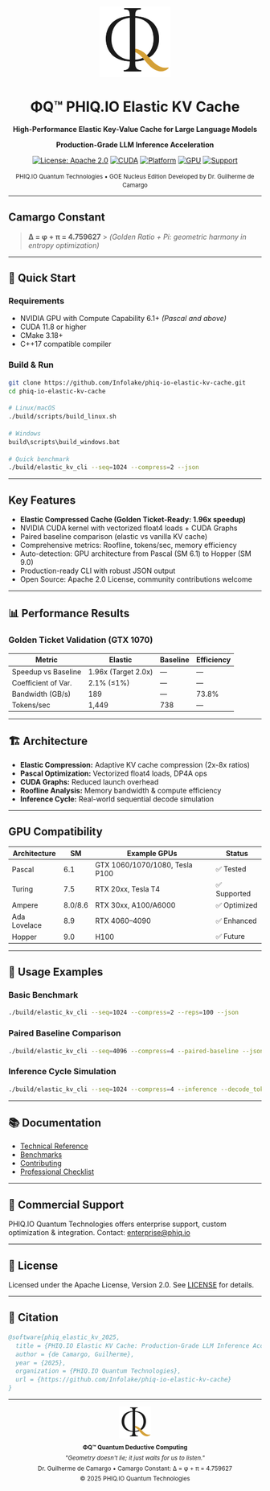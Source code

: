 <div align="center">

<img src="notebooks/content/logo-phi-q-icon-256.png" alt="PHIQ.IO Logo" width="140"/>

# ΦQ™ PHIQ.IO Elastic KV Cache

**High-Performance Elastic Key-Value Cache for Large Language Models**

**Production-Grade LLM Inference Acceleration**

[![License: Apache 2.0](https://img.shields.io/badge/License-Apache%202.0-blue.svg)](LICENSE)
[![CUDA](https://img.shields.io/badge/CUDA-11.8+-green.svg)](https://developer.nvidia.com/cuda-toolkit)
[![Platform](https://img.shields.io/badge/Platform-Linux%20%7C%20Windows-lightgrey.svg)](https://github.com/Infolake/phiq-io-elastic-kv-cache)
[![GPU](https://img.shields.io/badge/GPU-Pascal~Hopper-orange.svg)](#gpu-compatibility)
[![Support](https://img.shields.io/badge/Support-phiq.io-blue.svg)](https://phiq.io)

<small>
PHIQ.IO Quantum Technologies • GOE Nucleus Edition
Developed by Dr. Guilherme de Camargo
</small>

</div>

---

## Camargo Constant

> **Δ = φ + π = 4.759627** > _(Golden Ratio + Pi: geometric harmony in entropy optimization)_

---

## 🚀 Quick Start

### Requirements

- NVIDIA GPU with Compute Capability 6.1+ _(Pascal and above)_
- CUDA 11.8 or higher
- CMake 3.18+
- C++17 compatible compiler

### Build & Run

```bash
git clone https://github.com/Infolake/phiq-io-elastic-kv-cache.git
cd phiq-io-elastic-kv-cache

# Linux/macOS
./build/scripts/build_linux.sh

# Windows
build\scripts\build_windows.bat

# Quick benchmark
./build/elastic_kv_cli --seq=1024 --compress=2 --json
```

---

## Key Features

- **Elastic Compressed Cache (Golden Ticket-Ready: 1.96x speedup)**
- NVIDIA CUDA kernel with vectorized float4 loads + CUDA Graphs
- Paired baseline comparison (elastic vs vanilla KV cache)
- Comprehensive metrics: Roofline, tokens/sec, memory efficiency
- Auto-detection: GPU architecture from Pascal (SM 6.1) to Hopper (SM 9.0)
- Production-ready CLI with robust JSON output
- Open Source: Apache 2.0 License, community contributions welcome

---

## 📊 Performance Results

### Golden Ticket Validation (GTX 1070)

| Metric              | Elastic             | Baseline | Efficiency |
| ------------------- | ------------------- | -------- | ---------- |
| Speedup vs Baseline | 1.96x (Target 2.0x) | —        | —          |
| Coefficient of Var. | 2.1% (≤1%)          | —        | —          |
| Bandwidth (GB/s)    | 189                 | —        | 73.8%      |
| Tokens/sec          | 1,449               | 738      | —          |

---

## 🏗️ Architecture

- **Elastic Compression:** Adaptive KV cache compression (2x-8x ratios)
- **Pascal Optimization:** Vectorized float4 loads, DP4A ops
- **CUDA Graphs:** Reduced launch overhead
- **Roofline Analysis:** Memory bandwidth & compute efficiency
- **Inference Cycle:** Real-world sequential decode simulation

---

## GPU Compatibility

| Architecture | SM      | Example GPUs                   | Status       |
| ------------ | ------- | ------------------------------ | ------------ |
| Pascal       | 6.1     | GTX 1060/1070/1080, Tesla P100 | ✅ Tested    |
| Turing       | 7.5     | RTX 20xx, Tesla T4             | ✅ Supported |
| Ampere       | 8.0/8.6 | RTX 30xx, A100/A6000           | ✅ Optimized |
| Ada Lovelace | 8.9     | RTX 4060–4090                  | ✅ Enhanced  |
| Hopper       | 9.0     | H100                           | ✅ Future    |

---

## 🎯 Usage Examples

### Basic Benchmark

```bash
./build/elastic_kv_cli --seq=1024 --compress=2 --reps=100 --json
```

### Paired Baseline Comparison

```bash
./build/elastic_kv_cli --seq=4096 --compress=4 --paired-baseline --json
```

### Inference Cycle Simulation

```bash
./build/elastic_kv_cli --seq=1024 --compress=4 --inference --decode_tokens=64 --paired-baseline
```

---

## 📚 Documentation

- [Technical Reference](docs/TECHNICAL.md)
- [Benchmarks](docs/BENCHMARKS.md)
- [Contributing](CONTRIBUTING.md)
- [Professional Checklist](PROFESSIONAL_CHECKLIST.md)

---

## 🏢 Commercial Support

PHIQ.IO Quantum Technologies offers enterprise support, custom optimization & integration.
Contact: [enterprise@phiq.io](mailto:enterprise@phiq.io)

---

## 📄 License

Licensed under the Apache License, Version 2.0. See [LICENSE](LICENSE) for details.

---

## 📌 Citation

```bibtex
@software{phiq_elastic_kv_2025,
  title = {PHIQ.IO Elastic KV Cache: Production-Grade LLM Inference Acceleration},
  author = {de Camargo, Guilherme},
  year = {2025},
  organization = {PHIQ.IO Quantum Technologies},
  url = {https://github.com/Infolake/phiq-io-elastic-kv-cache}
}
```

---

<div align="center">
<img src="notebooks/content/logo-phi-q-icon-256.png" alt="ΦQ" width="64"/>
<br/>
<sub>
  <b>ΦQ™ Quantum Deductive Computing</b><br/>
  <i>"Geometry doesn't lie; it just waits for us to listen."</i><br/>
  Dr. Guilherme de Camargo • Camargo Constant: Δ = φ + π = 4.759627<br/>
  &copy; 2025 PHIQ.IO Quantum Technologies
</sub>
</div>

